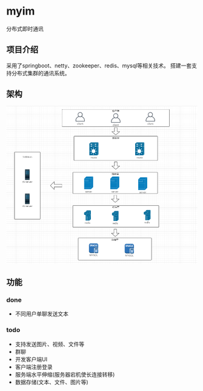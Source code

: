# myim
分布式即时通讯

## 项目介绍

采用了springboot、netty、zookeeper、redis、mysql等相关技术。
搭建一套支持分布式集群的通讯系统。

## 架构
![](doc/architect.png)

## 功能

### done
* 不同用户单聊发送文本
 

### todo
* 支持发送图片、视频、文件等
* 群聊
* 开发客户端UI
* 客户端注册登录
* 服务端水平伸缩(服务器宕机使长连接转移)
* 数据存储(文本、文件、图片等)
